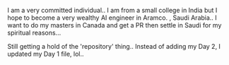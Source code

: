 I am a very committed individual.. I am from a small college in India but I hope to become a very wealthy AI engineer in Aramco. , Saudi Arabia..
I want to do my masters in Canada and get a PR then settle in Saudi for my spiritual reasons...

Still getting a hold of the 'repository' thing.. Instead of adding my Day 2, I updated my Day 1 file, lol.. 
